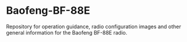 # Baofeng-BF-88E
Repository for operation guidance, radio configuration images and other general information for the Baofeng BF-88E radio.
